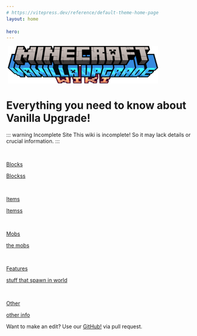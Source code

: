 ```yaml
---
# https://vitepress.dev/reference/default-theme-home-page
layout: home

hero:
---
```



<div class="centereding" height="100%"> 
<img src="https://github.com/Villagecool/Vanilla-Upgrade-Wiki/blob/main/docs/ass-sets/logo-wiki.png?raw=true" alt="" width="0" height="100"> 
<img src="https://github.com/Villagecool/Vanilla-Upgrade-Wiki/blob/main/docs/ass-sets/logo-wiki.png?raw=true" alt="" width="80%" height="100"> 

<h1 class="name" data-v-5a3e9999=""><span class="clip" data-v-5a3e9999="">Everything you need to know about Vanilla Upgrade!</span></h1>

<!-- From Uiverse.io by Admin12121 --> 
::: warning Incomplete Site
This wiki is incomplete! So it may lack details or crucial information.
:::

<div class="kinda-fancy-menu" width="100%"> 
   <a href="/Vanilla-Upgrade-Wiki/blocks.html">
   <div class="SmallLinkCard" width="300px">
     <div class="aimg"><img src="/ass-sets/blocks/rotator.png" alt="" height="100"></div>
     <div class="textBox">
       <p class="h1">Blocks</p>
       <p class="p">Blockss</p>
     <div>
   </div></div></div></a>
   
   <a href="/Vanilla-Upgrade-Wiki/items.html">
   <div class="SmallLinkCard" width="300px">
     <div class="aimg"><img src="/ass-sets/items/copper_wrench.png" alt="" height="100"></div>
     <div class="textBox">
       <p class="h1">Items</p>
       <p class="p">Itemss</p>
     <div>
   </div></div></div></a>
</div>

<div class="kinda-fancy-menu" width="100%"> 
   <a href="/Vanilla-Upgrade-Wiki/mobs.html">
   <div class="SmallLinkCard" width="300px">
     <div class="aimg"><img src="/ass-sets/mobs/termite.png" alt="" height="100"></div>
     <div class="textBox">
       <p class="h1">Mobs</p>
       <p class="p">the mobs</p>
     <div>
   </div></div></div></a>
   
   <a href="/Vanilla-Upgrade-Wiki/features.html">
   <div class="SmallLinkCard" width="300px">
     <div class="aimg"><img src="/ass-sets/blocks/sapling_palm.png" alt=""  height="100"></div>
     <div class="textBox">
       <p class="h1">Features</p>
       <p class="p">stuff that spawn in world</p>
     <div>
   </div></div></div></a>
</div>
<a href="/Vanilla-Upgrade-Wiki/misc.html">
<div class="SmallLinkCard" width="300px">
  <div class="aimg"><img src="/ass-sets/items/chocolate_cake.png" alt="" height="100"></div>
  <div class="textBox">
    <p class="h1">Other</p>
    <p class="p">other info</p>
  <div>
</div></div></div></a>
</div>

<span class="clip" data-v-5a3e9999="">Want to make an edit? Use our [GitHub!](https://github.com/Villagecool/Vanilla-Upgrade-Wiki) via pull request.</span>